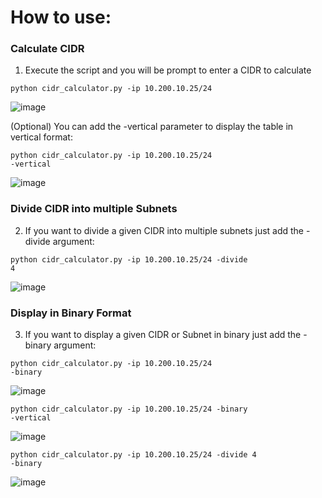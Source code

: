 <h1>How to use:</h1>

<h3>Calculate CIDR</h3>

1) Execute the script and you will be prompt to enter a CIDR to calculate

<code>python cidr_calculator.py -ip 10.200.10.25/24</code>

![image](https://github.com/user-attachments/assets/2d3b9961-73f9-4319-8881-752127d1800e)

(Optional) You can add the -vertical parameter to display the table in vertical format:

<code>python cidr_calculator.py -ip 10.200.10.25/24 -vertical</code>

![image](https://github.com/user-attachments/assets/d715f2b9-acc0-4de0-95ef-0fb5faac40f0)


<h3>Divide CIDR into multiple Subnets</h3>

2) If you want to divide a given CIDR into multiple subnets just add the -divide argument:

<code>python cidr_calculator.py -ip 10.200.10.25/24 -divide 4</code>

![image](https://github.com/user-attachments/assets/b0017dff-1f44-4ac7-92d8-eca2e28bc9cf)

<h3>Display in Binary Format</h3>

3) If you want to display a given CIDR or Subnet in binary just add the -binary argument:

<code>python cidr_calculator.py -ip 10.200.10.25/24 -binary</code>

![image](https://github.com/user-attachments/assets/fa5ba9aa-340e-4dbf-8107-f97fcf802316)

<code>python cidr_calculator.py -ip 10.200.10.25/24 -binary -vertical</code>

![image](https://github.com/user-attachments/assets/15e3293b-0827-4c30-a800-643e3c41ec11)

<code>python cidr_calculator.py -ip 10.200.10.25/24 -divide 4 -binary</code>

![image](https://github.com/user-attachments/assets/3d2c0c1a-6eca-43a6-89c9-f37e5cec98f7)
